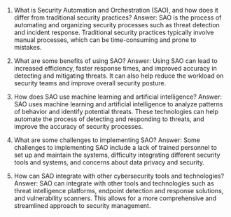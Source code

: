 

1. What is Security Automation and Orchestration (SAO), and how does it differ from traditional security practices? 
Answer: SAO is the process of automating and organizing security processes such as threat detection and incident response. Traditional security practices typically involve manual processes, which can be time-consuming and prone to mistakes.

2. What are some benefits of using SAO? 
Answer: Using SAO can lead to increased efficiency, faster response times, and improved accuracy in detecting and mitigating threats. It can also help reduce the workload on security teams and improve overall security posture.

3. How does SAO use machine learning and artificial intelligence? 
Answer: SAO uses machine learning and artificial intelligence to analyze patterns of behavior and identify potential threats. These technologies can help automate the process of detecting and responding to threats, and improve the accuracy of security processes.

4. What are some challenges to implementing SAO? 
Answer: Some challenges to implementing SAO include a lack of trained personnel to set up and maintain the systems, difficulty integrating different security tools and systems, and concerns about data privacy and security.

5. How can SAO integrate with other cybersecurity tools and technologies? 
Answer: SAO can integrate with other tools and technologies such as threat intelligence platforms, endpoint detection and response solutions, and vulnerability scanners. This allows for a more comprehensive and streamlined approach to security management.